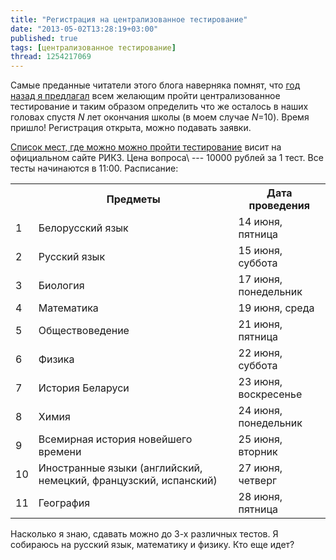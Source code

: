 ```yaml
---
title: "Регистрация на централизованное тестирование"
date: "2013-05-02T13:28:19+03:00"
published: true
tags: [централизованное тестирование]
thread: 1254217069
---
```


Самые преданные читатели этого блога наверняка помнят, что
[год назад я предлагал](/post/centralizedtesting/) всем желающим пройти централизованное тестирование и таким образом
определить что же осталось в наших головах спустя *N* лет окончания школы (в моем случае *N*=10). Время пришло!
Регистрация открыта, можно подавать заявки.

[Список мест, где можно можно пройти тестирование](http://rikc.by/ru/testing/popup/regpostsMinsk.aspx) висит на
официальном сайте РИКЗ. Цена вопроса\ --- 10000 рублей за 1 тест. Все тесты начинаются в 11:00. Расписание:

<div>
<table class="table table-striped">
<tr>
<th>&nbsp;</th>
<th>Предметы</th>
<th>Дата проведения</th>
</tr>
<tr>
<td>1</td>
<td>Белорусский язык</td>
<td>14 июня, пятница</td>
</tr>
<tr>
<td>2</td>
<td>Русский язык</td>
<td>15 июня, суббота</td>
</tr>
<tr>
<td>3</td>
<td>Биология</td>
<td>17 июня, понедельник</td>
</tr>
<tr>
<td>4</td>
<td>Математика</td>
<td>19 июня, среда</td>
</tr>
<tr>
<td>5</td>
<td>Обществоведение</td>
<td>21 июня, пятница</td>
</tr>
<tr>
<td>6</td>
<td>Физика</td>
<td>22 июня, суббота</td>
</tr>
<tr>
<td>7</td>
<td>История Беларуси</td>
<td>23 июня, воскресенье</td>
</tr>
<tr>
<td>8</td>
<td>Химия</td>
<td>24 июня, понедельник</td>
</tr>
<tr>
<td>9</td>
<td>Всемирная история новейшего времени</td>
<td>25 июня, вторник</td>
</tr>
<tr>
<td>10</td>
<td>Иностранные языки (английский, немецкий, французский, испанский)</td>
<td>27 июня, четверг</td>
</tr>
<tr>
<td>11</td>
<td>География</td>
<td>28 июня, пятница</td>
</tr>
</table>
</div>

Насколько я знаю, сдавать можно до 3-х различных тестов. Я собираюсь на русский язык, математику и физику.
Кто еще идет?
